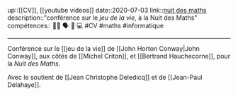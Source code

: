 up::[[CV]], [[youtube videos]]
date::2020-07-03
link::[nuit des maths](http://www.nuitdesmaths.org/editions-precedentes/edition-2020/les-vies-de-conway)
description::"conférence sur le _jeu de la vie_, à la Nuit des Maths"
compétences:: 🧑‍🏫 🗣️ 🧮 💻
#CV #maths #informatique 

---
Conférence sur le [[jeu de la vie]] de [[John Horton Conway|John Conway]], aux côtés de [[Michel Criton]], et [[Bertrand Hauchecorne]], pour la _Nuit des Maths_.

Avec le soutient de [[Jean Christophe Deledicq]] et de [[Jean-Paul Delahaye]].


